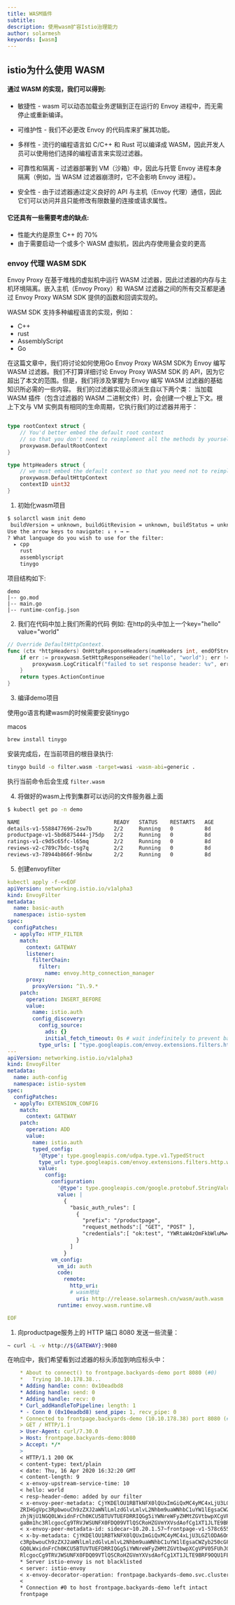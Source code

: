 ```yaml
---
title: WASM插件
subtitle:
description: 使用wasm扩容Istio治理能力
author: solarmesh
keywords: [wasm]
---
```


## istio为什么使用 WASM

#### 通过 WASM 的实现，我们可以得到:

* 敏捷性 - wasm 可以动态加载业务逻辑到正在运行的 Envoy 进程中，而无需停止或重新编译。

* 可维护性 - 我们不必更改 Envoy 的代码库来扩展其功能。

* 多样性 - 流行的编程语言如 C/C++ 和 Rust 可以编译成 WASM，因此开发人员可以使用他们选择的编程语言来实现过滤器。

* 可靠性和隔离 - 过滤器部署到 VM（沙箱）中，因此与托管 Envoy 进程本身隔离（例如，当 WASM 过滤器崩溃时，它不会影响 Envoy 进程）。

* 安全性 - 由于过滤器通过定义良好的 API 与主机（Envoy 代理）通信，因此它们可以访问并且只能修改有限数量的连接或请求属性。

#### 它还具有一些需要考虑的缺点:

* 性能大约是原生 C++ 的 70%
* 由于需要启动一个或多个 WASM 虚拟机，因此内存使用量会变的更高

### envoy 代理 WASM SDK

Envoy Proxy 在基于堆栈的虚拟机中运行 WASM 过滤器，因此过滤器的内存与主机环境隔离。嵌入主机（Envoy Proxy）和 WASM 过滤器之间的所有交互都是通过 Envoy Proxy WASM SDK 提供的函数和回调实现的。

WASM SDK 支持多种编程语言的实现，例如：

* C++
* rust
* AssemblyScript
* Go

在这篇文章中，我们将讨论如何使用Go Envoy Proxy WASM SDK为 Envoy 编写 WASM 过滤器。我们不打算详细讨论 Envoy Proxy WASM SDK 的 API，因为它超出了本文的范围。但是，我们将涉及掌握为 Envoy 编写 WASM 过滤器的基础知识所必需的一些内容。
我们的过滤器实现必须派生自以下两个类：
当加载 WASM 插件（包含过滤器的 WASM 二进制文件）时，会创建一个根上下文。根上下文与 VM 实例具有相同的生命周期，它执行我们的过滤器并用于：

```go

type rootContext struct {
	// You'd better embed the default root context
	// so that you don't need to reimplement all the methods by yourself.
	proxywasm.DefaultRootContext
}

type httpHeaders struct {
	// we must embed the default context so that you need not to reimplement all the methods by yourself
	proxywasm.DefaultHttpContext
	contextID uint32
}
```

1. 初始化wasm项目

```bash
$ solarctl wasm init demo
 buildVersion = unknown, buildGitRevision = unknown, buildStatus = unknown, buildTag  = unknown, buildHub = unknown
Use the arrow keys to navigate: ↓ ↑ → ←
? What language do you wish to use for the filter:
  ▸ cpp
    rust
    assemblyscript
    tinygo

```

项目结构如下:

```tree
demo
|-- go.mod
|-- main.go
|-- runtime-config.json
```

2. 我们在代码中加上我们所需的代码 例如:
   在http的头中加上一个key="hello"  value="world"
```go
// Override DefaultHttpContext.
func (ctx *httpHeaders) OnHttpResponseHeaders(numHeaders int, endOfStream bool) types.Action {
	if err := proxywasm.SetHttpResponseHeader("hello", "world"); err != nil {
		proxywasm.LogCriticalf("failed to set response header: %v", err)
	}
	return types.ActionContinue
}
```

3. 编译demo项目

使用go语言构建wasm的时候需要安装tinygo

macos

```bash
brew install tinygo
```

安装完成后，在当前项目的根目录执行:

```bash
tinygo build -o filter.wasm -target=wasi -wasm-abi=generic .
```

执行当前命令后会生成 `filter.wasm`

4. 将做好的wasm上传到集群可以访问的文件服务器上面

```bash
$ kubectl get po -n demo

NAME                              READY   STATUS    RESTARTS   AGE
details-v1-5588477696-2sw7b       2/2     Running   0          8d
productpage-v1-5bd6875444-j75dp   2/2     Running   0          8d
ratings-v1-c9d5c65fc-l65mq        2/2     Running   0          8d
reviews-v2-c789c7bdc-tsg7q        2/2     Running   0          8d
reviews-v3-78944b866f-96nbw       2/2     Running   0          8d
```



5. 创建envoyfilter

```yaml
kubectl apply -f-<<EOF
apiVersion: networking.istio.io/v1alpha3
kind: EnvoyFilter
metadata:
  name: basic-auth
  namespace: istio-system
spec:
  configPatches:
  - applyTo: HTTP_FILTER
    match:
      context: GATEWAY
      listener:
        filterChain:
          filter:
            name: envoy.http_connection_manager
      proxy:
        proxyVersion: ^1\.9.*
    patch:
      operation: INSERT_BEFORE
      value:
        name: istio.auth
        config_discovery:
          config_source:
            ads: {}
            initial_fetch_timeout: 0s # wait indefinitely to prevent bad Wasm fetch
          type_urls: [ "type.googleapis.com/envoy.extensions.filters.http.wasm.v3.Wasm"]
---
apiVersion: networking.istio.io/v1alpha3
kind: EnvoyFilter
metadata:
  name: auth-config
  namespace: istio-system
spec:
  configPatches:
  - applyTo: EXTENSION_CONFIG
    match:
      context: GATEWAY
    patch:
      operation: ADD
      value:
        name: istio.auth
        typed_config:
          '@type': type.googleapis.com/udpa.type.v1.TypedStruct
          type_url: type.googleapis.com/envoy.extensions.filters.http.wasm.v3.Wasm
          value:
            config:
              configuration:
                '@type': type.googleapis.com/google.protobuf.StringValue
                value: |
                  {
                    "basic_auth_rules": [
                      {
                        "prefix": "/productpage",
                        "request_methods":[ "GET", "POST" ],
                        "credentials":[ "ok:test", "YWRtaW4zOmFkbWluMw==" ]
                      }
                    ]
                  }
              vm_config:
                vm_id: auth
                code:
                  remote:
                    http_uri:
                    # wasm地址
                      uri: http://release.solarmesh.cn/wasm/auth.wasm
                runtime: envoy.wasm.runtime.v8

EOF
```

1. 向productpage服务上的 HTTP 端口 8080 发送一些流量：

```bash
~ curl -L -v http://${GATEWAY}:9080
```

在响应中，我们希望看到过滤器的标头添加到响应标头中：

```yaml
    * About to connect() to frontpage.backyards-demo port 8080 (#0)
    *   Trying 10.10.178.38...
    * Adding handle: conn: 0x10eadbd8
    * Adding handle: send: 0
    * Adding handle: recv: 0
    * Curl_addHandleToPipeline: length: 1
    * - Conn 0 (0x10eadbd8) send_pipe: 1, recv_pipe: 0
    * Connected to frontpage.backyards-demo (10.10.178.38) port 8080 (#0)
    > GET / HTTP/1.1
    > User-Agent: curl/7.30.0
    > Host: frontpage.backyards-demo:8080
    > Accept: */*
    >
    < HTTP/1.1 200 OK
    < content-type: text/plain
    < date: Thu, 16 Apr 2020 16:32:20 GMT
    < content-length: 9
    < x-envoy-upstream-service-time: 10
    < hello: world
    < resp-header-demo: added by our filter
    < x-envoy-peer-metadata: CjYKDElOU1RBTkNFX0lQUxImGiQxMC4yMC4xLjU3LGZlODA6OmQwNDM6NDdmZjpmZWYwOmVkMjkK2QEKBkxBQkVMUxLOASrLAQoSCgNhcHASCxoJZnJvbnRwYWdlCiEKEXBvZC10ZW1wbGF0ZS1oYXNoEgwaCjU3OGM2NTU0ZDQKJAoZc2VjdXJpdHkuaXN0aW8uaW8vdGxzTW9k
    ZRIHGgVpc3RpbwouCh9zZXJ2aWNlLmlzdGlvLmlvL2Nhbm9uaWNhbC1uYW1lEgsaCWZyb250cGFnZQorCiNzZXJ2aWNlLmlzdGlvLmlvL2Nhbm9uaWNhbC1yZXZpc2lvbhIEGgJ2MQoPCgd2ZXJzaW9uEgQaAnYxChoKB01FU0hfSUQSDxoNY2x1c3Rlci5sb2NhbAonCgROQU1FEh8aHWZyb250cGFnZS12MS01N
    zhjNjU1NGQ0LWxidnFrCh0KCU5BTUVTUEFDRRIQGg5iYWNreWFyZHMtZGVtbwpXCgVPV05FUhJOGkxrdWJlcm5ldGVzOi8vYXBpcy9hcHBzL3YxL25hbWVzcGFjZXMvYmFja3lhcmRzLWRlbW8vZGVwbG95bWVudHMvZnJvbnRwYWdlLXYxCi8KEVBMQVRGT1JNX01FVEFEQVRBEhoqGAoWCgpjbHVzdGVyX2lkEg
    gaBm1hc3RlcgocCg9TRVJWSUNFX0FDQ09VTlQSCRoHZGVmYXVsdAofCg1XT1JLTE9BRF9OQU1FEg4aDGZyb250cGFnZS12MQ==
    < x-envoy-peer-metadata-id: sidecar~10.20.1.57~frontpage-v1-578c6554d4-lbvqk.backyards-demo~backyards-demo.svc.cluster.local
    < x-by-metadata: CjYKDElOU1RBTkNFX0lQUxImGiQxMC4yMC4xLjU3LGZlODA6OmQwNDM6NDdmZjpmZWYwOmVkMjkK2QEKBkxBQkVMUxLOASrLAQoSCgNhcHASCxoJZnJvbnRwYWdlCiEKEXBvZC10ZW1wbGF0ZS1oYXNoEgwaCjU3OGM2NTU0ZDQKJAoZc2VjdXJpdHkuaXN0aW8uaW8vdGxzTW9kZRIHGgVp
    c3RpbwouCh9zZXJ2aWNlLmlzdGlvLmlvL2Nhbm9uaWNhbC1uYW1lEgsaCWZyb250cGFnZQorCiNzZXJ2aWNlLmlzdGlvLmlvL2Nhbm9uaWNhbC1yZXZpc2lvbhIEGgJ2MQoPCgd2ZXJzaW9uEgQaAnYxChoKB01FU0hfSUQSDxoNY2x1c3Rlci5sb2NhbAonCgROQU1FEh8aHWZyb250cGFnZS12MS01NzhjNjU1N
    GQ0LWxidnFrCh0KCU5BTUVTUEFDRRIQGg5iYWNreWFyZHMtZGVtbwpXCgVPV05FUhJOGkxrdWJlcm5ldGVzOi8vYXBpcy9hcHBzL3YxL25hbWVzcGFjZXMvYmFja3lhcmRzLWRlbW8vZGVwbG95bWVudHMvZnJvbnRwYWdlLXYxCi8KEVBMQVRGT1JNX01FVEFEQVRBEhoqGAoWCgpjbHVzdGVyX2lkEggaBm1hc3
    RlcgocCg9TRVJWSUNFX0FDQ09VTlQSCRoHZGVmYXVsdAofCg1XT1JLTE9BRF9OQU1FEg4aDGZyb250cGFnZS12MQ==
    * Server istio-envoy is not blacklisted
    < server: istio-envoy
    < x-envoy-decorator-operation: frontpage.backyards-demo.svc.cluster.local:8080/*
    <
    * Connection #0 to host frontpage.backyards-demo left intact
    frontpage
```
